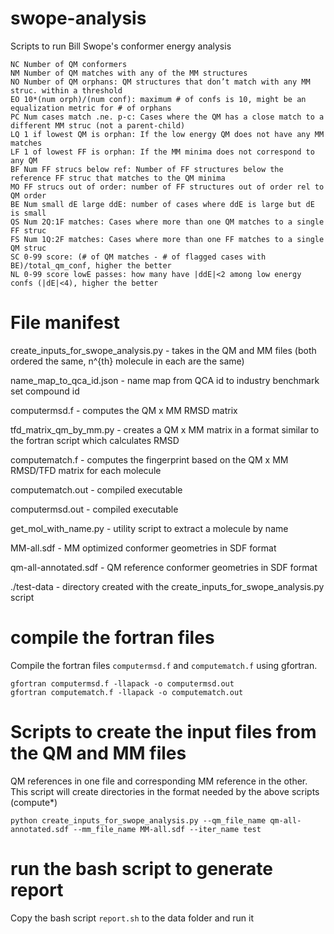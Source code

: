 # swope-analysis
Scripts to run Bill Swope's conformer energy analysis
```
NC Number of QM conformers 
NM Number of QM matches with any of the MM structures
NO Number of QM orphans: QM structures that don’t match with any MM struc. within a threshold
EO 10*(num orph)/(num conf): maximum # of confs is 10, might be an equalization metric for # of orphans
PC Num cases match .ne. p-c: Cases where the QM has a close match to a different MM struc (not a parent-child)
LQ 1 if lowest QM is orphan: If the low energy QM does not have any MM matches
LF 1 of lowest FF is orphan: If the MM minima does not correspond to any QM
BF Num FF strucs below ref: Number of FF structures below the reference FF struc that matches to the QM minima
MO FF strucs out of order: number of FF structures out of order rel to QM order
BE Num small dE large ddE: number of cases where ddE is large but dE is small
QS Num 2Q:1F matches: Cases where more than one QM matches to a single FF struc
FS Num 1Q:2F matches: Cases where more than one FF matches to a single QM struc
SC 0-99 score: (# of QM matches - # of flagged cases with BE)/total_qm_conf, higher the better
NL 0-99 score lowE passes: how many have |ddE|<2 among low energy confs (|dE|<4), higher the better 
```

# File manifest
 create_inputs_for_swope_analysis.py - takes in the QM and MM files (both ordered the same, n^{th} molecule in each are the same)

 name_map_to_qca_id.json - name map from QCA id to industry benchmark set compound id

 computermsd.f - computes the QM x MM RMSD matrix

 tfd_matrix_qm_by_mm.py - creates a QM x MM matrix in a format similar to the fortran script which calculates RMSD

 computematch.f - computes the fingerprint based on the QM x MM RMSD/TFD matrix for each molecule

 computematch.out - compiled executable

 computermsd.out - compiled executable

 get_mol_with_name.py - utility script to extract a molecule by name

 MM-all.sdf - MM optimized conformer geometries in SDF format

 qm-all-annotated.sdf - QM reference conformer geometries in SDF format

 ./test-data - directory created with the create_inputs_for_swope_analysis.py script



# compile the fortran files
Compile the fortran files `computermsd.f` and `computematch.f` using gfortran.
```
gfortran computermsd.f -llapack -o computermsd.out
gfortran computematch.f -llapack -o computematch.out
```

# Scripts to create the input files from the QM and MM files
QM references in one file and corresponding MM reference in the other. This script will create directories in the format needed by the above scripts (compute\*)
```
python create_inputs_for_swope_analysis.py --qm_file_name qm-all-annotated.sdf --mm_file_name MM-all.sdf --iter_name test
```

# run the bash script to generate report
Copy the bash script `report.sh` to the data folder and run it
